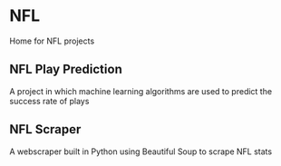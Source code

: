 # NFL
Home for NFL projects

## NFL Play Prediction
A project in which machine learning algorithms are used to predict the success rate of plays

## NFL Scraper
A webscraper built in Python using Beautiful Soup to scrape NFL stats
